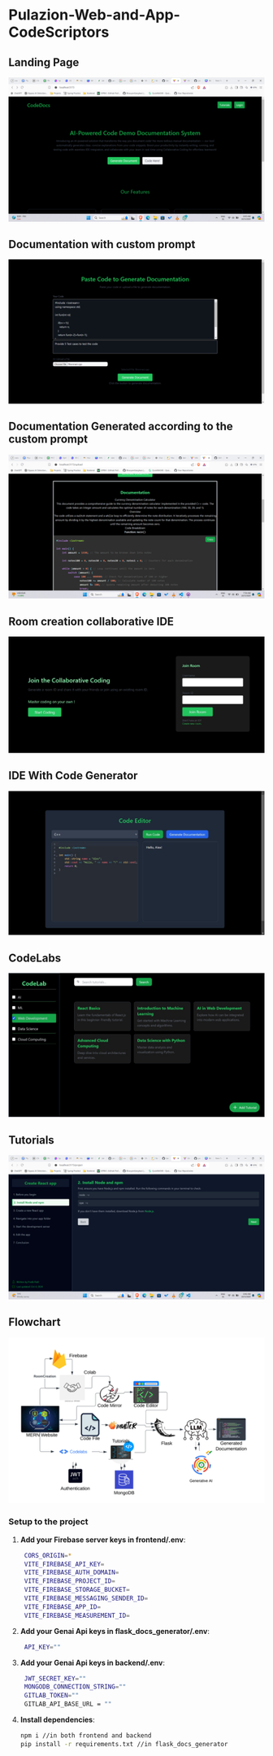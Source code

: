 # Pulazion-Web-and-App-CodeScriptors

## Landing Page

<img src="photos/Home.png" alt="Image Description">

## Documentation with custom prompt

<img src="photos/Documentation with custom prompt.png" alt="Image Description">

## Documentation Generated according to the custom prompt

<img src="photos/Documentation.png" alt="Image Description">

## Room creation collaborative IDE

<img src="photos/Room creation collabrative IDE.jpg" alt="Image Description">

## IDE With Code Generator

<img src="photos/IDE With Code Generator .jpg" alt="Image Description">

## CodeLabs

<img src="photos/codeLabs.jpg" alt="Image Description">

## Tutorials

<img src="photos/Tutorials.png" alt="Image Description">

## Flowchart

<img src="photos/flowchart.png" alt="Image Description">

### Setup to the project

1. **Add your Firebase server keys in frontend/.env**:
   ```bash
    CORS_ORIGIN=*
    VITE_FIREBASE_API_KEY=
    VITE_FIREBASE_AUTH_DOMAIN=
    VITE_FIREBASE_PROJECT_ID=
    VITE_FIREBASE_STORAGE_BUCKET=
    VITE_FIREBASE_MESSAGING_SENDER_ID=
    VITE_FIREBASE_APP_ID=
    VITE_FIREBASE_MEASUREMENT_ID=
    ```
2. **Add your Genai Api keys in flask_docs_generator/.env**:
   ```bash
    API_KEY=""
    ```
3. **Add your Genai Api keys in backend/.env**:
   ```bash
    JWT_SECRET_KEY=""
    MONGODB_CONNECTION_STRING=""
    GITLAB_TOKEN=""
    GITLAB_API_BASE_URL = ""
    ```
4. **Install dependencies**:
    ```bash
    npm i //in both frontend and backend
    pip install -r requirements.txt //in flask_docs_generator
    ```